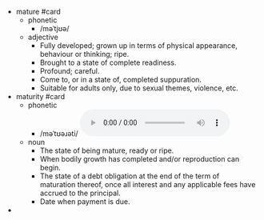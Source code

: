 - mature #card
	- phonetic
		- /məˈtjʊə/
	- adjective
		- Fully developed; grown up in terms of physical appearance, behaviour or thinking; ripe.
		- Brought to a state of complete readiness.
		- Profound; careful.
		- Come to, or in a state of, completed suppuration.
		- Suitable for adults only, due to sexual themes, violence, etc.
- maturity #card
	- phonetic
		- /məˈtʊəɹəti/
		  <audio controls><source src="https://api.dictionaryapi.dev/media/pronunciations/en/maturity-us.mp3"></audio>
	- noun
		- The state of being mature, ready or ripe.
		- When bodily growth has completed and/or reproduction can begin.
		- The state of a debt obligation at the end of the term of maturation thereof, once all interest and any applicable fees have accrued to the principal.
		- Date when payment is due.
-